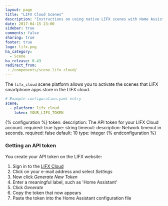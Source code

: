 ```yaml
---
layout: page
title: "LIFX Cloud Scenes"
description: "Instructions on using native LIFX scenes with Home Assistant."
date: 2017-04-15 23:00
sidebar: true
comments: false
sharing: true
footer: true
logo: lifx.png
ha_category:
  - Scene
ha_release: 0.43
redirect_from:
 - /components/scene.lifx_cloud/
---
```


The `lifx_cloud` scene platform allows you to activate the scenes that LIFX smartphone apps store in the LIFX cloud.

```yaml
# Example configuration.yaml entry
scene:
  - platform: lifx_cloud
    token: YOUR_LIFX_TOKEN
```

{% configuration %}
token:
  description: The API token for your LIFX Cloud account.
  required: true
  type: string
timeout:
  description: Network timeout in seconds.
  required: false
  default: 10
  type: integer
{% endconfiguration %}

### Getting an API token

You create your API token on the LIFX website:
1. Sign in to the [LIFX Cloud](https://cloud.lifx.com/)
2. Click on your e-mail address and select _Settings_
3. Now click _Generate New Token_
4. Enter a meaningful label, such as 'Home Assistant'
5. Click _Generate_
6. Copy the token that now appears
7. Paste the token into the Home Assistant configuration file
